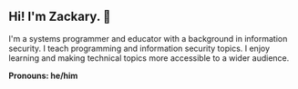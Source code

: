 ## Hi! I'm Zackary. 👋

I'm a systems programmer and educator with a background in information security. I teach programming and information security topics. I enjoy learning and making technical topics more accessible to a wider audience.

**Pronouns: he/him**
